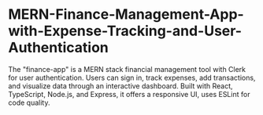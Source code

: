 # MERN-Finance-Management-App-with-Expense-Tracking-and-User-Authentication
The "finance-app" is a MERN stack financial management tool with Clerk for user authentication. Users can sign in, track expenses, add transactions, and visualize data through an interactive dashboard. Built with React, TypeScript, Node.js, and Express, it offers a responsive UI, uses ESLint for code quality.
